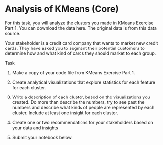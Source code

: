 # Analysis of KMeans (Core)
For this task, you will analyze the clusters you made in KMeans Exercise Part 1.  You can download the data here. The original data is from this data source.

Your stakeholder is a credit card company that wants to market new credit cards.  They have asked you to segment their potential customers to determine how and what kind of cards they should market to each group.

Task
1. Make a copy of your code file from KMeans Exercise Part 1.

2. Create analytical visualizations that explore statistics for each feature for each cluster.

3. Write a description of each cluster, based on the visualizations you created.  Do more than describe the numbers, try to see past the numbers and describe what kinds of people are represented by each cluster.  Include at least one insight for each cluster.

4. Create one or two recommendations for your stakeholders based on your data and insights

5. Submit your notebook below.
